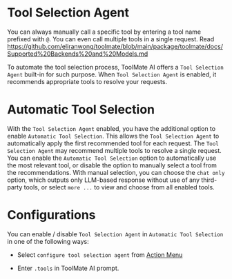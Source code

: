 # Tool Selection Agent

You can always manually call a specific tool by entering a tool name prefixed with `@`.  You can even call multiple tools in a single request.  Read https://github.com/eliranwong/toolmate/blob/main/package/toolmate/docs/Supported%20Backends%20and%20Models.md

To automate the tool selection process, ToolMate AI offers a `Tool Selection Agent` built-in for such purpose. When `Tool Selection Agent` is enabled, it recommends appropriate tools to resolve your requests.

# Automatic Tool Selection

With the `Tool Selection Agent` enabled, you have the additional option to enable `Automatic Tool Selection`. This allows the `Tool Selection Agent` to automatically apply the first recommended tool for each request. The `Tool Selection Agent` may recommend multiple tools to resolve a single request. You can enable the `Automatic Tool Selection` option to automatically use the most relevant tool, or disable the option to manually select a tool from the recommendations. With manual selection, you can choose the `chat only` option, which outputs only LLM-based response without use of any third-party tools, or select `more ...` to view and choose from all enabled tools.

# Configurations

You can enable / disable `Tool Selection Agent` in `Automatic Tool Selection` in one of the following ways:

* Select `configure tool selection agent` from [Action Menu](https://github.com/eliranwong/toolmate/blob/main/package/toolmate/docs/Action%20Menu.md)

* Enter `.tools` in ToolMate AI prompt.

